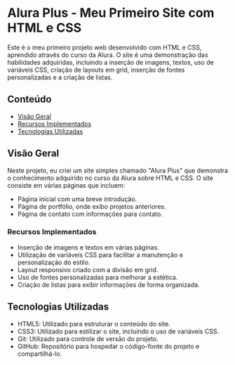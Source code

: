 # Alura Plus - Meu Primeiro Site com HTML e CSS

Este é o meu primeiro projeto web desenvolvido com HTML e CSS, aprendido através do curso da Alura. O site é uma demonstração das habilidades adquiridas, incluindo a inserção de imagens, textos, uso de variáveis CSS, criação de layouts em grid, inserção de fontes personalizadas e a criação de listas.

## Conteúdo

- [Visão Geral](#visão-geral)
- [Recursos Implementados](#recursos-implementados)
- [Tecnologias Utilizadas](#tecnologias-utilizadas)


## Visão Geral

Neste projeto, eu criei um site simples chamado "Alura Plus" que demonstra o conhecimento adquirido no curso da Alura sobre HTML e CSS. O site consiste em várias páginas que incluem:

- Página inicial com uma breve introdução.
- Página de portfólio, onde exibo projetos anteriores.
- Página de contato com informações para contato.

### Recursos Implementados

- Inserção de imagens e textos em várias páginas.
- Utilização de variáveis CSS para facilitar a manutenção e personalização do estilo.
- Layout responsivo criado com a divisão em grid.
- Uso de fontes personalizadas para melhorar a estética.
- Criação de listas para exibir informações de forma organizada.

## Tecnologias Utilizadas

- HTML5: Utilizado para estruturar o conteúdo do site.
- CSS3: Utilizado para estilizar o site, incluindo o uso de variáveis CSS.
- Git: Utilizado para controle de versão do projeto.
- GitHub: Repositório para hospedar o código-fonte do projeto e compartilhá-lo.


